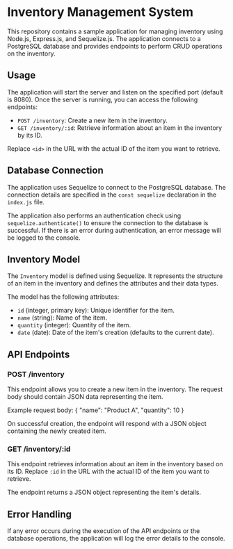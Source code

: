 # Inventory Management System

This repository contains a sample application for managing inventory using Node.js, Express.js, and Sequelize.js. The application connects to a PostgreSQL database and provides endpoints to perform CRUD operations on the inventory.

## Usage

The application will start the server and listen on the specified port (default is 8080). Once the server is running, you can access the following endpoints:

- `POST /inventory`: Create a new item in the inventory.
- `GET /inventory/:id`: Retrieve information about an item in the inventory by its ID.

Replace `<id>` in the URL with the actual ID of the item you want to retrieve.

## Database Connection

The application uses Sequelize to connect to the PostgreSQL database. The connection details are specified in the `const sequelize` declaration in the `index.js` file.

The application also performs an authentication check using `sequelize.authenticate()` to ensure the connection to the database is successful. If there is an error during authentication, an error message will be logged to the console.

## Inventory Model

The `Inventory` model is defined using Sequelize. It represents the structure of an item in the inventory and defines the attributes and their data types.

The model has the following attributes:

- `id` (integer, primary key): Unique identifier for the item.
- `name` (string): Name of the item.
- `quantity` (integer): Quantity of the item.
- `date` (date): Date of the item's creation (defaults to the current date).

## API Endpoints

### POST /inventory

This endpoint allows you to create a new item in the inventory. The request body should contain JSON data representing the item.

Example request body:
{
"name": "Product A",
"quantity": 10
}

On successful creation, the endpoint will respond with a JSON object containing the newly created item.

### GET /inventory/:id

This endpoint retrieves information about an item in the inventory based on its ID. Replace `:id` in the URL with the actual ID of the item you want to retrieve.

The endpoint returns a JSON object representing the item's details.

## Error Handling

If any error occurs during the execution of the API endpoints or the database operations, the application will log the error details to the console.

